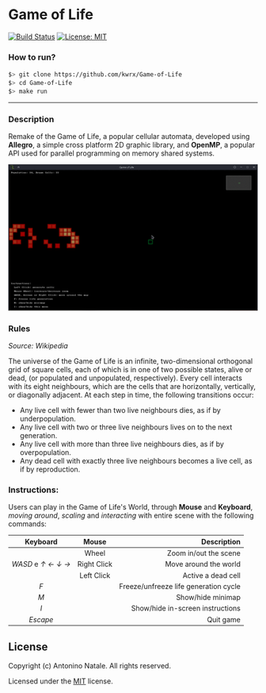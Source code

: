 # Game of Life
[![Build Status](https://travis-ci.com/kwrx/Game-of-Life.svg?branch=master)](https://travis-ci.com/kwrx/Game-of-Life)
[![License: MIT](https://img.shields.io/badge/License-MIT-blue.svg)](/LICENSE)


### How to run?
```sh
$> git clone https://github.com/kwrx/Game-of-Life
$> cd Game-of-Life
$> make run
```


-------------------------------------------------------

### Description
Remake of the Game of Life, a popular cellular automata, developed using **Allegro**, a simple cross platform 2D graphic library, and **OpenMP**, a popular API used for parallel programming on memory shared systems.

![Game of Life - Screenshot](/docs/anim.gif)


### Rules

*Source: Wikipedia*

The universe of the Game of Life is an infinite, two-dimensional orthogonal grid of square cells, each of which is in one of two possible states, alive or dead, (or populated and unpopulated, respectively). Every cell interacts with its eight neighbours, which are the cells that are horizontally, vertically, or diagonally adjacent. At each step in time, the following transitions occur:

 * Any live cell with fewer than two live neighbours dies, as if by underpopulation.
 * Any live cell with two or three live neighbours lives on to the next generation.
 * Any live cell with more than three live neighbours dies, as if by overpopulation.
 * Any dead cell with exactly three live neighbours becomes a live cell, as if by reproduction.



### Instructions:
Users can play in the Game of Life's World, through **Mouse** and **Keyboard**, *moving around*, *scaling* and *interacting* with entire scene with the following commands:

|  Keyboard              |  Mouse         |         Description                             |
|:----------------------:|:--------------:|------------------------------------------------:|
|                        | Wheel          |  Zoom in/out the scene                          |
|   *WASD* e *↑ ← ↓ →*   | Right Click    |  Move around the world                          |
|                        | Left Click     |  Active a dead cell                             |
|   *F*                  |                |  Freeze/unfreeze life generation cycle          |
|   *M*                  |                |  Show/hide minimap                              |
|   *I*                  |                |  Show/hide in-screen instructions               |
|   *Escape*             |                |  Quit game                                      |


## License

Copyright (c) Antonino Natale. All rights reserved.

Licensed under the [MIT](/LICENSE) license.